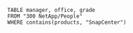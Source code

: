 



```dataview
TABLE manager, office, grade
FROM "300 NetApp/People"
WHERE contains(products, "SnapCenter")
```
